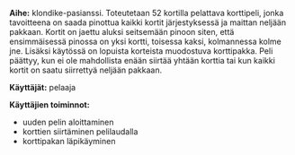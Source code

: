 **Aihe:** klondike-pasianssi. Toteutetaan 52 kortilla pelattava korttipeli, jonka tavoitteena on saada pinottua kaikki kortit järjestyksessä ja maittan neljään pakkaan. Kortit on jaettu aluksi seitsemään pinoon siten, että ensimmäisessä pinossa on yksi kortti, toisessa kaksi, kolmannessa kolme jne. Lisäksi käytössä on lopuista korteista muodostuva korttipakka. Peli päättyy, kun ei ole mahdollista enään siirtää yhtään korttia tai kun kaikki kortit on saatu siirrettyä neljään pakkaan.

**Käyttäjät:** pelaaja

**Käyttäjien toiminnot:** 

  * uuden pelin aloittaminen
  * korttien siirtäminen pelilaudalla
  * korttipakan läpikäyminen
  
